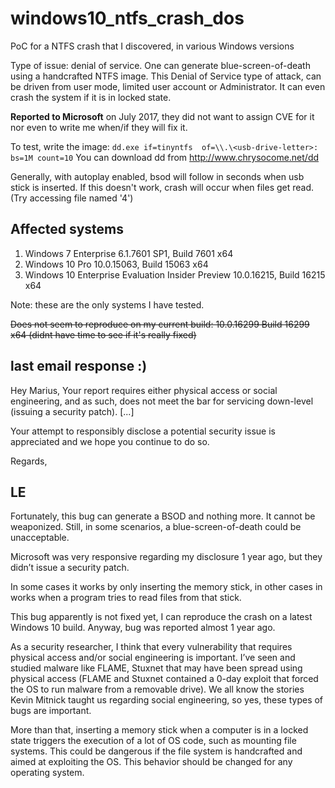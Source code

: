 # windows10_ntfs_crash_dos
PoC for a NTFS crash that I discovered, in various Windows versions

Type of issue: denial of service. One can generate blue-screen-of-death using a handcrafted NTFS
image. This Denial of Service type of attack, can be driven from user mode, limited user account or
Administrator. It can even crash the system if it is in locked state.

**Reported to Microsoft** on July 2017, they did not want to assign CVE for it nor even to write me when/if they will fix it.

To test, write the image: `dd.exe if=tinyntfs  of=\\.\<usb-drive-letter>: bs=1M count=10`
You can download dd from http://www.chrysocome.net/dd

Generally, with autoplay enabled, bsod will follow in seconds when usb stick is inserted. If this doesn't work, crash will occur when files get read. (Try accessing file named '4')

## Affected systems

1. Windows 7 Enterprise 6.1.7601 SP1, Build 7601 x64
2. Windows 10 Pro 10.0.15063, Build 15063 x64
3. Windows 10 Enterprise Evaluation Insider Preview 10.0.16215, Build 16215 x64

Note: these are the only systems I have tested.

~~Does not seem to reproduce on my current build: 10.0.16299 Build 16299 x64 (didnt have time to see if it's really fixed)~~

## last email response :)
Hey Marius,
   Your report requires either physical access or social engineering, and as such, does not meet the bar for servicing down-level (issuing a security patch).
   [...]
   
   Your attempt to responsibly disclose a potential security issue is appreciated and we hope you continue to do so.

Regards,


## LE
Fortunately, this bug can generate a BSOD and nothing more. It cannot be weaponized. Still, in some scenarios, a blue-screen-of-death could be unacceptable.
 
Microsoft was very responsive regarding my disclosure 1 year ago, but they didn’t issue a security patch.
 
In some cases it works by only inserting the memory stick, in other cases in works when a program tries to read files from that stick. 

This bug apparently is not fixed yet, I can reproduce the crash on a latest Windows 10 build. Anyway, bug was reported almost 1 year ago. 
 
As a security researcher, I think that every vulnerability that requires physical access and/or social engineering is important. I’ve seen and studied malware like FLAME, Stuxnet that may have been spread using physical access (FLAME and Stuxnet contained a 0-day exploit that forced the OS to run malware from a removable drive).
We all know the stories Kevin Mitnick taught us regarding social engineering, so yes, these types of bugs are important.

More than that, inserting a memory stick when a computer is in a locked state triggers the execution of a lot of OS code, such as mounting file systems. This could be dangerous if the file system is handcrafted and aimed at exploiting the OS. This behavior should be changed for any operating system.
